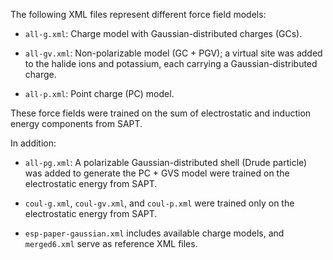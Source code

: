 The following XML files represent different force field models:

- `all-g.xml`: Charge model with Gaussian-distributed charges (GCs).

- `all-gv.xml`: Non-polarizable model (GC + PGV); a virtual site was added to the halide ions and potassium, each carrying a Gaussian-distributed charge.

- `all-p.xml`: Point charge (PC) model.

These force fields were trained on the sum of electrostatic and induction energy components from SAPT.

In addition:
- `all-pg.xml`: A polarizable Gaussian-distributed shell (Drude particle) was added to generate the PC + GVS model were trained on the electrostatic energy from SAPT.

- `coul-g.xml`, `coul-gv.xml`, and  `coul-p.xml` were trained only on the electrostatic energy from SAPT.

- `esp-paper-gaussian.xml` includes available charge models,  and `merged6.xml` serve as reference XML files.
